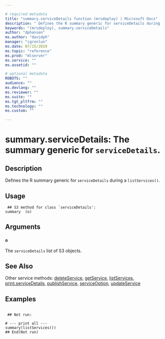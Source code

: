 ```yaml
--- 

# required metadata 
title: "summary.serviceDetails function (mrsdeploy) | Microsoft Docs" 
description: " Defines the R summary generic for serviceDetails during a  listServices(). " 
keywords: "(mrsdeploy), summary.serviceDetails" 
author: "dphansen"
ms.author: "davidph" 
manager: "cgronlun" 
ms.date: 07/15/2019
ms.topic: "reference" 
ms.prod: "mlserver"  
ms.service: "" 
ms.assetid: "" 

# optional metadata 
ROBOTS: "" 
audience: "" 
ms.devlang: "" 
ms.reviewer: "" 
ms.suite: "" 
ms.tgt_pltfrm: "" 
ms.technology: "" 
ms.custom: "" 

--- 
```





 # summary.serviceDetails: The summary generic for `serviceDetails`. 
 ## Description

Defines the R summary generic for `serviceDetails` during a 
`listServices()`.


 ## Usage

```   
 ## S3 method for class `serviceDetails':
summary  (o)

```

 ## Arguments



 ### `o`
 The `serviceDetails` list of S3 objects. 



 ## See Also

Other service methods: [deleteService](deleteService.md),
[getService](getService.md), [listServices](listServices.md),
[print.serviceDetails](print.serviceDetails.md),
[publishService](publishService.md),
[serviceOption](serviceOption.md), [updateService](updateService.md)

 ## Examples

 ```

  ## Not run:

# --- print all ---
summary(listServices())
 ## End(Not run) 
```

